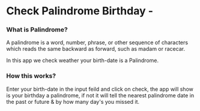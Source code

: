 # Check Palindrome Birthday -

### What is Palindrome?
A palindrome is a word, number, phrase, or other sequence of characters which reads the same backward as forward, such as madam or racecar.

In this app we check weather your birth-date is a Palindrome.

### How this works?
Enter your birth-date in the input feild and click on check, the app will show is your birthday a palindrome, if not it will tell the nearest palindrome date in the past or future & by how many day's you missed it.